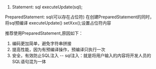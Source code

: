1. Statement:
sql
executeUpdate(sql);

PreparedStatement:
sql(可以存在占位符)
在创建PreparedStatement的同时，将sql预编译
executeUpdate()
setXxx();设置占位符内容

推荐使用PreparedStatement,原因如下：

1. 编码更加简单，避免字符串拼接
2. 提高性能，因为有预编译操作，预编译只执行一次
3. 安全，有效防止SQL注入
    -- sql注入：就是将用户输入的内容将开发人员的SQL语句混为一体
